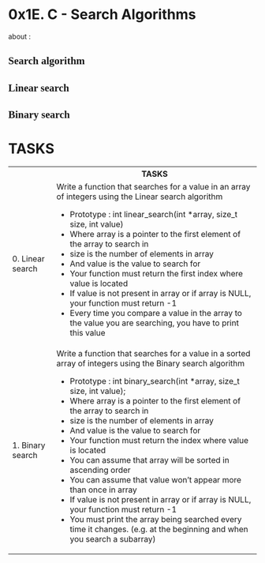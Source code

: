 <h1>0x1E. C - Search Algorithms</h1>
<p> about :</p>
<h2 style="font-family:Tahoma;">Search algorithm</h2>
<h2 style="font-family:Tahoma;">Linear search </h2>
<h2 style="font-family:Tahoma;"> Binary search </h2>
<h1>TASKS</h1>
<table>
<tr>
<th></th>
<th>TASKS</th>
</tr>
<tr>
<td> 0. Linear search</td>
<td>Write a function that searches for a value in an array of integers using the Linear search algorithm

- Prototype : int linear_search(int *array, size_t size, int value)
- Where array is a pointer to the first element of the array to search in
- size is the number of elements in array
- And value is the value to search for
- Your function must return the first index where value is located
- If value is not present in array or if array is NULL, your function must return -1
- Every time you compare a value in the array to the value you are searching, you have to print this value</td>
</td>
</tr>
<tr>
<td>1. Binary search</td>
<td>Write a function that searches for a value in a sorted array of integers using the Binary search algorithm

- Prototype : int binary_search(int *array, size_t size, int value);
- Where array is a pointer to the first element of the array to search in
- size is the number of elements in array
- And value is the value to search for
- Your function must return the index where value is located
- You can assume that array will be sorted in ascending order
- You can assume that value won’t appear more than once in array
- If value is not present in array or if array is NULL, your function must return -1
- You must print the array being searched every time it changes. (e.g. at the beginning and when you search a subarray)</td>
</tr>
